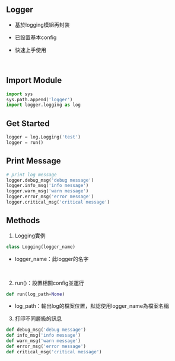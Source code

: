 ## Logger

* 基於logging模組再封裝

* 已設置基本config

* 快速上手使用

  ​



## Import Module

```python
import sys
sys.path.append('logger')
import logger.logging as log
```



## Get Started

```python
logger = log.Logging('test')
logger = run()
```



## Print Message

```python
# print log message
logger.debug_msg('debug message')
logger.info_msg('info message')
logger.warn_msg('warn message')
logger.error_msg('error message')
logger.critical_msg('critical message')
```



## Methods

1. Logging實例

```python
class Logging(logger_name)
```

* logger_name：此logger的名字

  ​

2. run()：設置相關config並運行

```python
def run(log_path=None)
```

* log_path：輸出log的檔案位置，默認使用logger_name為檔案名稱



3. 打印不同層級的訊息

```python
def debug_msg('debug message')
def info_msg('info message')
def warn_msg('warn message')
def error_msg('error message')
def critical_msg('critical message')
```